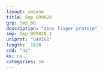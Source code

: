 ```yaml
---
layout: smgene
title: Smp_009020
grp: Smp_00
description: "zinc finger protein"
smp: Smp_009020.1
uniprot: "G4VIG1"
length:  1626
cdd: "ns"
kk: ns
categories: sm
---
```

